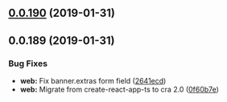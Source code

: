 ## [0.0.190](https://github.com/doomsower/whitewater/compare/@whitewater-guide/clients@0.0.190...@whitewater-guide/clients@0.0.190) (2019-01-31)

## 0.0.189 (2019-01-31)

### Bug Fixes

- **web:** Fix banner.extras form field ([2641ecd](https://github.com/doomsower/whitewater/commit/2641ecd))
- **web:** Migrate from create-react-app-ts to cra 2.0 ([0f60b7e](https://github.com/doomsower/whitewater/commit/0f60b7e))
